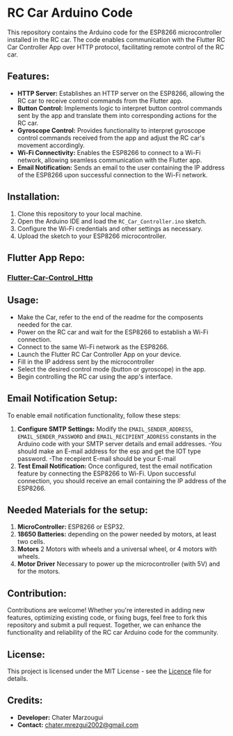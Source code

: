 # RC Car Arduino Code

This repository contains the Arduino code for the ESP8266 microcontroller installed in the RC car. The code enables communication with the Flutter RC Car Controller App over HTTP protocol, facilitating remote control of the RC car.

## Features:

- **HTTP Server:** Establishes an HTTP server on the ESP8266, allowing the RC car to receive control commands from the Flutter app.
- **Button Control:** Implements logic to interpret button control commands sent by the app and translate them into corresponding actions for the RC car.
- **Gyroscope Control:** Provides functionality to interpret gyroscope control commands received from the app and adjust the RC car's movement accordingly.
- **Wi-Fi Connectivity:** Enables the ESP8266 to connect to a Wi-Fi network, allowing seamless communication with the Flutter app.
- **Email Notification:** Sends an email to the user containing the IP address of the ESP8266 upon successful connection to the Wi-Fi network.

## Installation:

1. Clone this repository to your local machine.
2. Open the Arduino IDE and load the `RC_Car_Controller.ino` sketch.
3. Configure the Wi-Fi credentials and other settings as necessary.
4. Upload the sketch to your ESP8266 microcontroller.

## Flutter App Repo:

  ### [Flutter-Car-Control_Http](https://github.com/chater-marzougui/Flutter-Car-Control_Http)

## Usage:
- Make the Car, refer to the end of the readme for the composents needed for the car.
- Power on the RC car and wait for the ESP8266 to establish a Wi-Fi connection.
- Connect to the same Wi-Fi network as the ESP8266.
- Launch the Flutter RC Car Controller App on your device.
- Fill in the IP address sent by the microcontroller
- Select the desired control mode (button or gyroscope) in the app.
- Begin controlling the RC car using the app's interface.

## Email Notification Setup:

To enable email notification functionality, follow these steps:

1. **Configure SMTP Settings:** Modify the `EMAIL_SENDER_ADDRESS`, `EMAIL_SENDER_PASSWORD` and `EMAIL_RECIPIENT_ADDRESS` constants in the Arduino code with your SMTP server details and email addresses.
   -You should make an E-mail address for the esp and get the IOT type password.
   -The recepient E-mail should be your E-mail
3. **Test Email Notification:** Once configured, test the email notification feature by connecting the ESP8266 to Wi-Fi. Upon successful connection, you should receive an email containing the IP address of the ESP8266.

## Needed Materials for the setup:

1. **MicroController:** ESP8266 or ESP32.
2. **18650 Batteries:** depending on the power needed by motors, at least two cells.
3. **Motors** 2 Motors with wheels and a universal wheel, or 4 motors with wheels.
4. **Motor Driver** Necessary to power up the microcontroller (with 5V) and for the motors.

## Contribution:

Contributions are welcome! Whether you're interested in adding new features, optimizing existing code, or fixing bugs, feel free to fork this repository and submit a pull request. Together, we can enhance the functionality and reliability of the RC car Arduino code for the community.

## License:

This project is licensed under the MIT License - see the [Licence](https://github.com/chater-marzougui/ESP8266-Car-Control-with-http/tree/main#MIT-1-ov-file) file for details.

## Credits:

- **Developer:** Chater Marzougui
- **Contact:** chater.mrezgui2002@gmail.com
